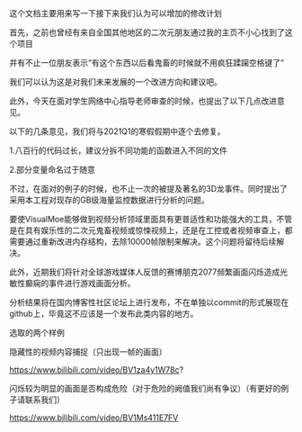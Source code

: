 这个文档主要用来写一下接下来我们认为可以增加的修改计划

首先，之前也曾经有来自全国其他地区的二次元朋友通过我的主页不小心找到了这个项目

并有不止一位朋友表示“有这个东西以后看鬼畜的时候就不用疯狂蹂躏空格键了”

我们可以认为这是对我们未来发展的一个改进方向和建议吧。

此外，今天在面对学生网络中心指导老师审查的时候，也提出了以下几点改进意见。

以下的几条意见，我们将与2021Q1的寒假假期中逐个去修复。

1.八百行的代码过长，建议分拆不同功能的函数进入不同的文件

2.部分变量命名过于随意

不过，在面对的例子的时候，也不止一次的被提及著名的3D龙事件。同时提出了采用本工程对现存的GB级海量监控数据进行分析的问题。

要使VisualMoe能够做到视频分析领域里面具有更普适性和功能强大的工具，不管是在具有娱乐性的二次元鬼畜视频或惊悚视频上，还是在工控或者视频审查上，都需要通过重新改进内存结构，去除10000帧限制来解决。这个问题将留待后续解决。

此外，近期我们将针对全球游戏媒体人反馈的赛博朋克2077频繁画面闪烁造成光敏性癫痫的事件进行游戏画面分析。

分析结果将在国内博客性社区论坛上进行发布，不在单独以commit的形式展现在github上，毕竟这不应该是一个发布此类内容的地方。

选取的两个样例

隐藏性的视频内容捕捉（只出现一帧的画面）

https://www.bilibili.com/video/BV1za4y1W78c?

闪烁较为明显的画面是否构成危险（对于危险的阙值我们尚有争议）（有更好的例子请联系我们）

https://www.bilibili.com/video/BV1Ms411E7FV